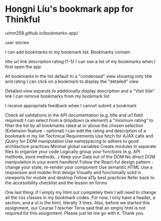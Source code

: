 
# Hongni Liu's bookmark app for Thinkful

uimm258.github.io/bookmarks-app/

user stories

I can add bookmarks to my bookmark list. Bookmarks contain:

title url link description rating (1-5) I can see a list of my bookmarks when I first open the app

All bookmarks in the list default to a "condensed" view showing only title and rating I can click on a bookmark to display the "detailed" view

Detailed view expands to additionally display description and a "Visit Site" link I can remove bookmarks from my bookmark list

I receive appropriate feedback when I cannot submit a bookmark

Check all validations in the API documentation (e.g. title and url field required) I can select from a dropdown (a element) a "minimum rating" to filter the list by all bookmarks rated at or above the chosen selection (Extension feature - optional) I can edit the rating and description of a bookmark in my list Technical Requirements Use fetch for AJAX calls and jQuery for DOM manipulation Use namespacing to adhere to good architecture practices Minimal global variables Create modules in separate files to organize your code Logically group your functions (e.g. API methods, store methods...) Keep your Data out of the DOM No direct DOM manipulation in your event handlers! Follow the React-ful design pattern - change your state, re-render your component Use semantic HTML Use a responsive and mobile-first design Visually and functionally solid in viewports for mobile and desktop Follow a11y best practices Refer back to the accessibility checklist and the lesson on forms


One last thing: If I empty my html out completely then I will need to change all the css classes in my bookmark codes. For now, I only have a header, a section, and a ul in the html, literally 3 lines. Also, before we started this assignment, our Course 1 teacher Terra said that an empty html is not required for this assignment. Please just let me go with it. Thank you. 
